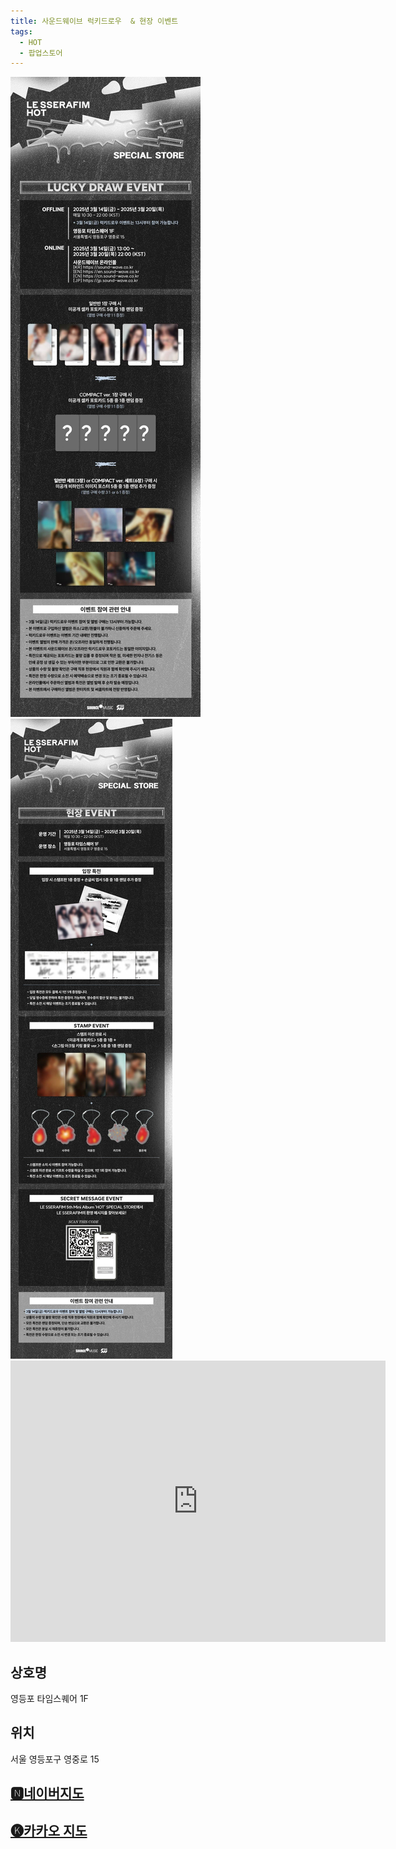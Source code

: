```yaml
---
title: 사운드웨이브 럭키드로우  & 현장 이벤트
tags:
  - HOT
  - 팝업스토어
---
```

<img src="assets/1741677954.jpg">
<img src="assets/1741677954 (1).jpg">
<iframe src="https://www.google.com/maps/embed?pb=!1m18!1m12!1m3!1d3164.611715083199!2d126.9007608134993!3d37.51707507193493!2m3!1f0!2f0!3f0!3m2!1i1024!2i768!4f13.1!3m3!1m2!1s0x357c9f8d40fb2f7b%3A0x880136308e38a311!2z7YOA7J6E7Iqk7YCY7Ja0!5e0!3m2!1sko!2skr!4v1741700486952!5m2!1sko!2skr" width="600" height="450" style="border:0;" allowfullscreen="" loading="lazy" referrerpolicy="no-referrer-when-downgrade"></iframe>

## 상호명
영등포 타임스퀘어 1F

## 위치
서울 영등포구 영중로 15


## [🅽네이버지도](https://naver.me/FsRs9PnE)

## [🅚카카오 지도](https://place.map.kakao.com/11411449)